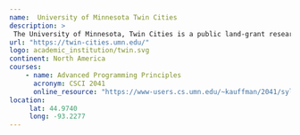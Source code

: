 ```yaml
---
name:  University of Minnesota Twin Cities 
description: >
 The University of Minnesota, Twin Cities is a public land-grant research university in the Twin Cities of Minneapolis and Saint Paul, Minnesota. 
url: "https://twin-cities.umn.edu/"
logo: academic_institution/twin.svg
continent: North America
courses:
    - name: Advanced Programming Principles 
      acronym: CSCI 2041
      online_resource: "https://www-users.cs.umn.edu/~kauffman/2041/syllabus.html"
location:
     lat: 44.9740
     long: -93.2277
---
```


